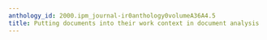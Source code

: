 ```yaml
---
anthology_id: 2000.ipm_journal-ir0anthology0volumeA36A4.5
title: Putting documents into their work context in document analysis
---
```

